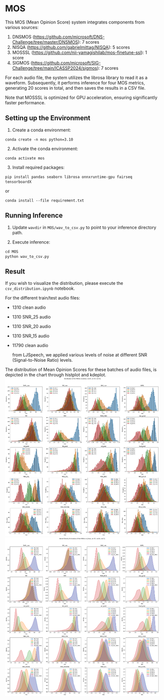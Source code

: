 # MOS

This MOS (Mean Opinion Score) system integrates components from various sources:

1. DNSMOS (https://github.com/microsoft/DNS-Challenge/tree/master/DNSMOS): 7 scores
2. NISQA (https://github.com/gabrielmittag/NISQA): 5 scores
3. MOSSSL (https://github.com/nii-yamagishilab/mos-finetune-ssl): 1 score
4. SIGMOS (https://github.com/microsoft/SIG-Challenge/tree/main/ICASSP2024/sigmos): 7 scores

For each audio file, the system utilizes the librosa library to read it as a waveform.
Subsequently, it performs inference for four MOS metrics, generating 20 scores in total, and then saves the results in a CSV file.

Note that MOSSSL is optimized for GPU acceleration, ensuring significantly faster performance.

## Setting up the Environment

1. Create a conda environment:

```
conda create -n mos python=3.10
```

2. Activate the conda environment:

```
conda activate mos
```

3. Install required packages:

```
pip install pandas seaborn librosa onnxruntime-gpu fairseq tensorboardX
```

or

```
conda install --file requirement.txt
```

## Running Inference

1. Update `wavdir` in `MOS/wav_to_csv.py` to point to your inference directory path.

2. Execute inference:

```
cd MOS
python wav_to_csv.py
```

## Result

If you wish to visualize the distribution, please execute the `csv_distribution.ipynb` notebook.

For the different train/test audio files:

- 1310 clean audio
- 1310 SNR_25 audio
- 1310 SNR_20 audio
- 1310 SNR_15 audio
- 11790 clean audio

  from LJSpeech, we applied various levels of noise at different SNR (Signal-to-Noise Ratio) levels.

The distribution of Mean Opinion Scores for these batches of audio files, is depicted in the chart through histplot and kdeplot.
![mos_distribution_histplot.png](./mos_distribution_histplot.png)
![mos_distribution_kdeplot.png](./mos_distribution_kdeplot.png)
